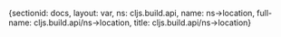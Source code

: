 {sectionid: docs, layout: var, ns: cljs.build.api, name: ns->location, full-name: cljs.build.api/ns->location,
  title: cljs.build.api/ns->location}
